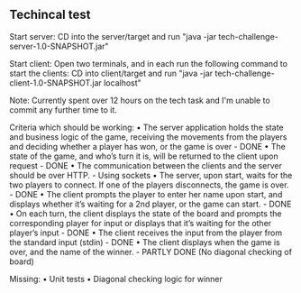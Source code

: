 Techincal test
----------------

Start server:
CD into the server/target and run "java -jar tech-challenge-server-1.0-SNAPSHOT.jar"

Start client:
Open two terminals, and in each run the following command to start the clients:
CD into client/target and run "java -jar tech-challenge-client-1.0-SNAPSHOT.jar localhost"

Note: Currently spent over 12 hours on the tech task and I'm unable to commit any further time to it.

Criteria which should be working:
• The server application holds the state and business logic of the game, receiving the movements from the players and deciding whether a player has won, or the game is over - DONE
• The state of the game, and who’s turn it is, will be returned to the client upon request - DONE
• The communication between the clients and the server should be over HTTP. - Using sockets
• The server, upon start, waits for the two players to connect. If one of the players disconnects, the game is over. - DONE
• The client prompts the player to enter her name upon start, and displays whether it’s waiting for a 2nd player, or the game can start. - DONE
• On each turn, the client displays the state of the board and prompts the corresponding player for input or displays that it’s waiting for the other player’s input - DONE
• The client receives the input from the player from the standard input (stdin) - DONE
• The client displays when the game is over, and the name of the winner. - PARTLY DONE (No diagonal checking of board)

Missing:
• Unit tests
• Diagonal checking logic for winner
